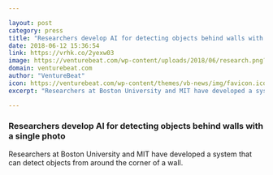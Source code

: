 ```yaml
---

layout: post
category: press
title: "Researchers develop AI for detecting objects behind walls with a single photo"
date: 2018-06-12 15:36:54
link: https://vrhk.co/2yexw03
image: https://venturebeat.com/wp-content/uploads/2018/06/research.png?fit=1196%2C751&strip=all
domain: venturebeat.com
author: "VentureBeat"
icon: https://venturebeat.com/wp-content/themes/vb-news/img/favicon.ico
excerpt: "Researchers at Boston University and MIT have developed a system that can detect objects from around the corner of a wall."

---
```


### Researchers develop AI for detecting objects behind walls with a single photo

Researchers at Boston University and MIT have developed a system that can detect objects from around the corner of a wall.